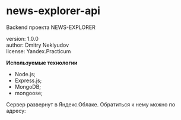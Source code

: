 # news-explorer-api

Backend проекта NEWS-EXPLORER

version: 1.0.0  
author: Dmitry Neklyudov  
license: Yandex.Practicum

**Используемые технологии**

- Node.js;
- Express.js;
- MongoDB;
- mongoose;

Сервер развернут в Яндекс.Облаке. Обратиться к нему можно по адресу:
